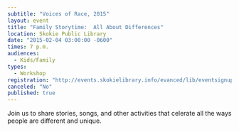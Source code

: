 ```yaml
---
subtitle: "Voices of Race, 2015"
layout: event
title: "Family Storytime:  All About Differences"
location: Skokie Public Library
date: "2015-02-04 03:00:00 -0600"
times: 7 p.m.
audiences: 
  - Kids/Family
types: 
  - Workshop
registration: "http://events.skokielibrary.info/evanced/lib/eventsignup.asp?ID=22682"
canceled: "No"
published: true
---
```


Join us to share stories, songs, and other activities that celerate all the ways people are different and unique.